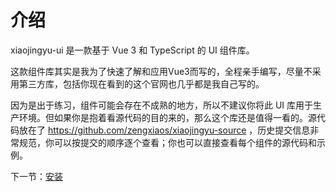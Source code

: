 # 介绍

xiaojingyu-ui 是一款基于 Vue 3 和 TypeScript 的 UI 组件库。

这款组件库其实是我为了快速了解和应用Vue3而写的，全程亲手编写，尽量不采用第三方库，包括你现在看到的这个官网也几乎都是我自己写的。

因为是出于练习，组件可能会存在不成熟的地方，所以不建议你将此 UI 库用于生产环境。但如果你是抱着看源代码的目的来的，那么这个库还是值得一看的。源代码放在了 https://github.com/zengxiaos/xiaojingyu-source ，历史提交信息非常规范，你可以按提交的顺序逐个查看；你也可以直接查看每个组件的源代码和示例。


下一节：[安装](#/doc/install)